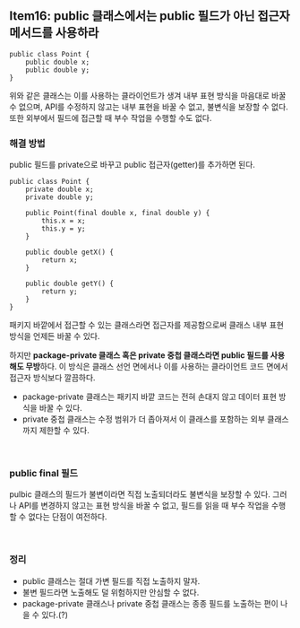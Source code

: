 ## Item16: public 클래스에서는 public 필드가 아닌 접근자 메서드를 사용하라

~~~
public class Point {
    public double x;
    public double y;
}
~~~

위와 같은 클래스는 이를 사용하는 클라이언트가 생겨 내부 표현 방식을 마음대로 바꿀수 없으며, API를 수정하지 않고는 내부 표현을 바꿀 수 없고, 불변식을 보장할 수 없다. 또한 외부에서 필드에 접근할 때 부수 작업을 수행할 수도 없다.



### 해결 방법

public 필드를 private으로 바꾸고 public 접근자(getter)를 추가하면 된다.

~~~
public class Point {
    private double x;
    private double y;

    public Point(final double x, final double y) {
        this.x = x;
        this.y = y;
    }

    public double getX() {
        return x;
    }

    public double getY() {
        return y;
    }
}
~~~

패키지 바깥에서 접근할 수 있는 클래스라면 접근자를 제공함으로써 클래스 내부 표현 방식을 언제든 바꿀 수 있다.

하지만 **package-private 클래스 혹은 private 중첩 클래스라면 public 필드를 사용해도 무방**하다. 이 방식은 클래스 선언 면에서나 이를 사용하는 클라이언트 코드 면에서 접근자 방식보다 깔끔하다.

- package-private 클래스는 패키지 바깥 코드는 전혀 손대지 않고 데이터 표현 방식을 바꿀 수 있다.
- private 중첩 클래스는 수정 범위가 더 좁아져서 이 클래스를 포함하는 외부 클래스까지 제한할 수 있다.

</br >

### public final 필드

pulbic 클래스의 필드가 불변이라면 직접 노출되더라도 불변식을 보장할 수 있다.
그러나 API를 변경하지 않고는 표현 방식을 바꿀 수 없고, 필드를 읽을 때 부수 작업을 수행할 수 없다는 단점이 여전하다.

</br >

### 정리

- public 클래스는 절대 가변 필드를 직접 노출하지 말자.
- 불변 필드라면 노출해도 덜 위험하지만 안심할 수 없다.
- package-private 클래스나 private 중첩 클래스는 종종 필드를 노출하는 편이 나을 수 있다.(?)

